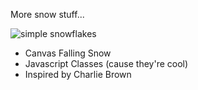 
More snow stuff...

![simple snowflakes](https://kellycode.github.io/canvas_snowflakes/screen_shot.jpg)

- Canvas Falling Snow
- Javascript Classes (cause they're cool)
- Inspired by Charlie Brown